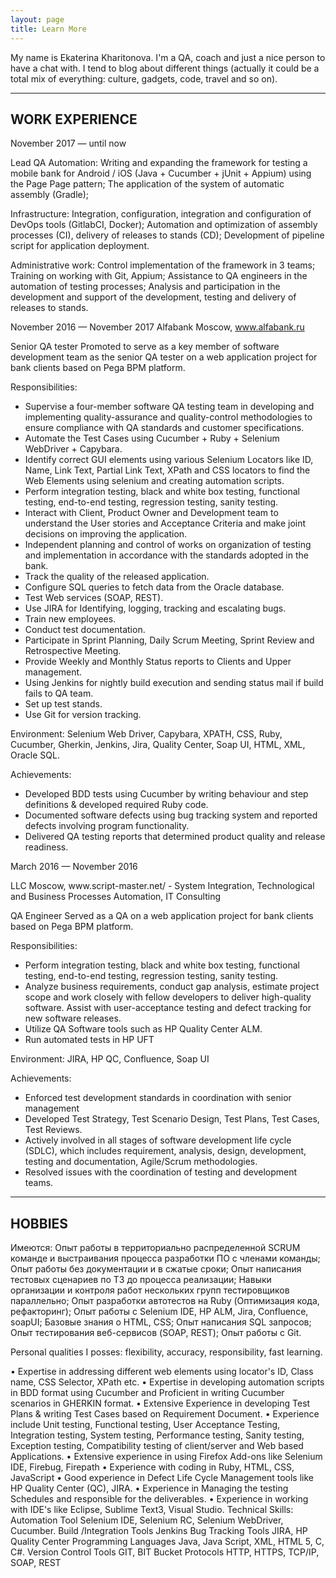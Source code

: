 ```yaml
---
layout: page
title: Learn More
---
```

<html>
<p>My name is Ekaterina Kharitonova. I'm a QA, coach and just a nice person to have a chat with. I tend to blog about different things (actually it could be a total mix of everything: culture, gadgets, code, travel and so on).</p>

<hr />

<h2>WORK EXPERIENCE</h2>

<p>November 2017 — until now</p>
   Lead QA
   Automation:
   Writing and expanding the framework for testing a mobile bank for Android / iOS (Java + Cucumber + jUnit + Appium) using the Page Page pattern;
   The application of the system of automatic assembly (Gradle);
   
   Infrastructure:
   Integration, configuration, integration and configuration of DevOps tools (GitlabCI, Docker);
   Automation and optimization of assembly processes (CI), delivery of releases to stands (CD);
   Development of pipeline script for application deployment.
   
   Administrative work:
   Control implementation of the framework in 3 teams;
   Training on working with Git, Appium;
   Assistance to QA engineers in the automation of testing processes;
   Analysis and participation in the development and support of the development, testing and delivery of releases to stands.


   November 2016 — November 2017
   Alfabank Moscow, www.alfabank.ru
      
   Senior QA tester
   Promoted to serve as a key member of software development team as the senior QA tester on a web application project for bank clients based on Pega BPM platform.
   
   Responsibilities:
   - Supervise a four-member software QA testing team in developing and implementing quality-assurance and quality-control methodologies to ensure compliance with QA standards and customer specifications.
   - Automate the Test Cases using Cucumber + Ruby + Selenium WebDriver + Capybara.
   - Identify correct GUI elements using various Selenium Locators like ID, Name, Link Text, Partial Link Text, XPath and CSS locators to find the Web Elements using selenium and creating automation scripts.
   - Perform integration testing, black and white box testing, functional testing, end-to-end testing, regression testing, sanity testing.
   - Interact with Client, Product Owner and Development team to understand the User stories and Acceptance Criteria and make joint decisions on improving the application.
   - Independent planning and control of works on organization of testing and implementation in accordance with the standards adopted in the bank.
   - Track the quality of the released application.
   - Configure SQL queries to fetch data from the Oracle database. 
   - Test Web services (SOAP, REST).
   - Use JIRA for Identifying, logging, tracking and escalating bugs. 
   - Train new employees.
   - Conduct test documentation.
   - Participate in Sprint Planning, Daily Scrum Meeting, Sprint Review and Retrospective Meeting. 
   - Provide Weekly and Monthly Status reports to Clients and Upper management.
   - Using Jenkins for nightly build execution and sending status mail if build fails to QA team.
   - Set up test stands.
   - Use Git for version tracking.
   
   Environment: Selenium Web Driver, Capybara, XPATH, CSS, Ruby, Cucumber, Gherkin, Jenkins, Jira, Quality Center, Soap UI, HTML, XML, Oracle SQL.
   
   Achievements:
   - Developed BDD tests using Cucumber by writing behaviour and step definitions & developed required Ruby code.
   - Documented software defects using bug tracking system and reported defects involving program functionality.
   - Delivered QA testing reports that determined product quality and release readiness.

<p>March 2016 — November 2016</p>
   LLC <ScriptMaster> Moscow, www.script-master.net/ - System Integration, Technological and Business Processes Automation, IT Consulting
   
   QA Engineer
   Served as a QA on a web application project for bank clients based on Pega BPM platform.
   
   Responsibilities: 
   - Perform integration testing, black and white box testing, functional testing, end-to-end testing, regression testing, sanity testing.
   - Analyze business requirements, conduct gap analysis, estimate project scope and work closely with fellow developers to deliver high-quality software. Assist with user-acceptance testing and defect tracking for new software releases.
   - Utilize QA Software tools such as HP Quality Center ALM. 
   - Run automated tests in HP UFT
   
   Environment: JIRA, HP QC, Confluence, Soap UI
   
   Achievements:
   - Enforced test development standards in coordination with senior management
   - Developed Test Strategy, Test Scenario Design, Test Plans, Test Cases, Test Reviews.
   - Actively involved in all stages of software development life cycle (SDLC), which includes requirement, analysis, design, development, testing and documentation, Agile/Scrum methodologies.
   - Resolved issues with the coordination of testing and development teams.

<hr />

<h2>HOBBIES</h2>

Имеются:
Опыт работы в территориально распределенной SCRUM команде и выстраивания процесса разработки ПО с членами команды;
Опыт работы без документации и в сжатые сроки;
Опыт написания тестовых сценариев по ТЗ до процесса реализации;
Навыки организации и контроля работ нескольких групп тестировщиков параллельно;
Опыт разработки автотестов на Ruby (Оптимизация кода, рефакторинг);
Опыт работы с Selenium IDE, HP ALM, Jira, Confluence, soapUI;
Базовые знания о HTML, CSS;
Опыт написания SQL запросов;
Опыт тестирования веб-сервисов (SOAP, REST);
Опыт работы с Git.

Personal qualities I posses: flexibility, accuracy, responsibility, fast learning.

• Expertise in addressing different web elements using locator's ID, Class name, CSS Selector, XPath etc.
• Expertise in developing automation scripts in BDD format using Cucumber and Proficient in writing Cucumber scenarios in GHERKIN format. 
• Extensive Experience in developing Test Plans & writing Test Cases based on Requirement Document.
• Experience include Unit testing, Functional testing, User Acceptance Testing, Integration testing, System testing, Performance testing, Sanity testing, Exception testing, Compatibility testing of client/server and Web based Applications. 
• Extensive experience in using Firefox Add-ons like Selenium IDE, Firebug, Firepath
• Experience with coding in Ruby, HTML, CSS, JavaScript
• Good experience in Defect Life Cycle Management tools like HP Quality Center (QC), JIRA. 
• Experience in Managing the testing Schedules and responsible for the deliverables.
• Experience in working with IDE's like Eclipse, Sublime Text3, Visual Studio. 
Technical Skills: 
Automation Tool Selenium IDE, Selenium RC, Selenium WebDriver, Cucumber. 
Build /Integration Tools Jenkins
Bug Tracking Tools JIRA, HP Quality Center
Programming Languages Java, Java Script, XML, HTML 5, C, C#. 
Version Control Tools GIT, BIT Bucket 
Protocols HTTP, HTTPS, TCP/IP, SOAP, REST
</html>